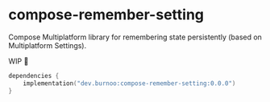 # compose-remember-setting

Compose Multiplatform library for remembering state persistently (based on Multiplatform Settings).

WIP 🚧

```kotlin
dependencies {
    implementation("dev.burnoo:compose-remember-setting:0.0.0")
}
```